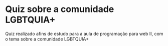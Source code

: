 # Quiz sobre a comunidade LGBTQUIA+

Quiz realizado afins de estudo para a aula de programação para web II, com o tema sobre a comunidade LGBTQUIA+
